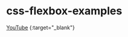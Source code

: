 # css-flexbox-examples

[YouTube](https://www.youtube.com/playlist?list=PLsH49xyoFb-mwJowWzqOCurhc29nbfFHg) {:target="_blank"}

